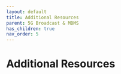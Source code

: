 ```yaml
---
layout: default
title: Additional Resources
parent: 5G Broadcast & MBMS
has_children: true
nav_order: 5
---
```


# Additional Resources
